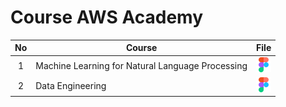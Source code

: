 # Course AWS Academy

| No | Course |  File |
| :-----: |  ------ | :-----: | 
| 1 | Machine Learning for Natural Language Processing |  <a href="https://awsacademy.instructure.com/courses/48679" ><img src="./images/figma.svg" width="24px" height="24px" ></a> | 
| 2 | Data Engineering |  <a href="https://awsacademy.instructure.com/courses/48680" ><img src="./images/figma.svg" width="24px" height="24px" ></a> | 
